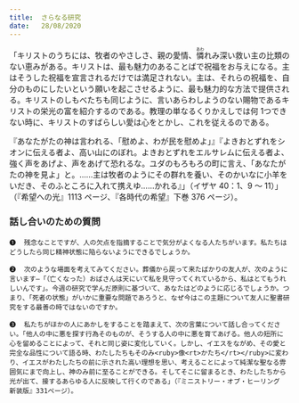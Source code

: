 ```yaml
---
title:  さらなる研究
date:   28/08/2020
---
```


「キリストのうちには、牧者のやさしさ、親の愛情、<ruby>憐<rt>あわ</rt></ruby>れみ深い救い主の比類のない恵みがある。キリストは、最も魅力のあることばで祝福をお与えになる。主はそうした祝福を宣言されるだけでは満足されない。主は、それらの祝福を、自分のものにしたいという願いを起こさせるように、最も魅力的な方法で提供される。キリストのしもべたちも同じように、言いあらわしようのない賜物であるキリストの栄光の富を紹介するのである。教理の単なるくりかえしでは何 1つできない時に、キリストのすばらしい愛は心をとかし、これを従えるのである。

『あなたがたの神は言われる、「慰めよ、わが民を慰めよ」』『よきおとずれをシオンに伝える者よ、高い山にのぼれ。よきおとずれをエルサレムに伝える者よ、強く声をあげよ、声をあげて恐れるな。ユダのもろもろの町に言え、「あなたがたの神を見よ」と。……主は牧者のようにその群れを養い、そのかいなに小羊をいだき、そのふところに入れて携えゆ……かれる』」（イザヤ 40：1、9 ～ 11）」（『希望への光』1113 ページ、『各時代の希望』下巻 376 ページ）。

###  話し合いのための質問

`❶	残念なことですが、人の欠点を指摘することで気分がよくなる人たちがいます。私たちはどうしたら同じ精神状態に陥らないようにできるでしょうか。`

`❷	次のような場面を考えてみてください。葬儀から戻って来たばかりの友人が、次のように言います―「（亡くなった）おばさんは天にいて私を見守ってくれているから、私はとてもうれしいんです」。今週の研究で学んだ原則に基づいて、あなたはどのように応じるでしょうか。つまり、「死者の状態」がいかに重要な問題であろうと、なぜ今はこの主題について友人に聖書研究をする最善の時ではないのですか。`

`❸	私たちがほかの人にあかしをすることを踏まえて、次の言葉について話し合ってください。「他人の中に悪を探す行為そのものが、そうする人の中に悪を育てあげる。他人の短所に心を留めることによって、それと同じ姿に変化していく。しかし、イエスをながめ、その愛と完全な品性について語る時、わたしたちもそのみ<ruby>像<rt>かたち</rt></ruby>に変わり、イエスがわたしたちの前に示された高い理想を思い、考えることによって純潔な聖なる雰囲気にまで向上し、神のみ前に至ることができる。そしてそこに留まるとき、わたしたちから光が出て、接するあらゆる人に反映して行くのである」（『ミニストリー・オブ・ヒーリング　新装版』331ページ）。`